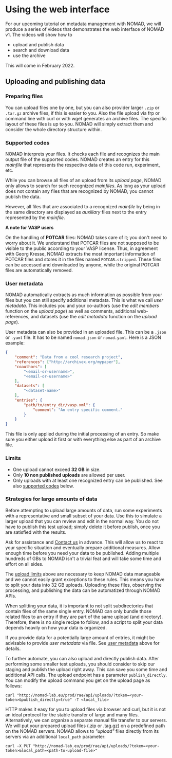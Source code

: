 # Using the web interface

For our upcoming tutorial on metadata management with NOMAD, we will produce a series
of videos that demonstrates the web interface of NOMAD v1. The videos will show how to

- upload and publish data
- search and download data
- use the archive

This will come in February 2022.


## Uploading and publishing data


### Preparing files

You can upload files one by one, but you can also provider larger `.zip` or `.tar.gz`
archive files, if this is easier to you. Also the file upload via frp or command line with
curl or with wget generates an archive files. The specific layout of these files is up to you.
NOMAD will simply extract them and consider the whole directory structure within.


### Supported codes

NOMAD interprets your files. It checks each file and recognizes the main output file of the
supported codes. NOMAD creates an entry for this *mainfile* that represents the respective
data of this code run, experiment, etc.

While you can browse all files of an upload from its *upload page*, NOMAD only
allows to search for such recognized *mainfiles*. As long as your upload does not contain any
files that are recognized by NOMAD, you cannot publish the data.

However, all files that are associated to a recognized *mainfile* by being in the
same directory are displayed as *auxiliary* files next to the entry represented
by the *mainfile*.

**A note for VASP users**

On the handling of **POTCAR** files: NOMAD takes care of it; you don't
need to worry about it. We understand that POTCAR files are not supposed to be visible to
the public according to your VASP license. Thus, in agreement with Georg Kresse, NOMAD extracts
the most important information of POTCAR files and stores it in the files named
`POTCAR.stripped`. These files can be accessed and downloaded by anyone, while the original
POTCAR files are automatically removed.


### User metadata

NOMAD automatically extracts as much information as possible from your files but you
can still specify additional metadata. This is what we call *user metadata*. This includes
you and your co-authors (use the *edit members* function on the *upload page*) as well
as comments, additional web-references, and datasets (use the *edit metadata* function on
the *upload page*).

User metadata can also be provided in an uploaded file. This can be a `.json` or
`.yaml` file. It has to be named `nomad.json` or `nomad.yaml`. Here is a JSON example:

```json
{
    "comment": "Data from a cool research project",
    "references": ["http://archivex.org/mypaper"],
    "coauthors": [
        "<email-or-username>",
        "<email-or-username>"
    ],
    "datasets": [
        "<dataset-name>"
    ],
    "entries": {
        "path/to/entry_dir/vasp.xml": {
            "comment": "An entry specific comment."
        }
    }
}
```

This file is only applied during the initial processing of an entry. So make sure you either
upload it first or with everything else as part of an archive file.


### Limits

- One upload cannot exceed **32 GB** in size.
- Only **10 non published uploads** are allowed per user.
- Only uploads with at least one recognized entry can be published. See also [supported codes](#supported-codes) below.


### Strategies for large amounts of data

Before attempting to upload large amounts of data, run some experiments with a representative
and small subset of your data. Use this to simulate a larger upload that you can review and edit
in the normal way. You do not have to publish this test upload; simply delete it before publish,
once you are satisfied with the results.

Ask for assistance and [Contact us](https://nomad-lab.eu/about/support) in advance. This will
allow us to react to your specific situation and eventually prepare additional measures.
Allow enough time before you need your data to be published. Adding multiple hundreds of
GBs to NOMAD isn't a trivial feat and will take some time and effort on all sides.

The [upload limits](#limits) above are necessary to keep NOMAD data manageable and we cannot easily
grant exceptions to these rules. This means you have to split your data into 32 GB uploads.
Uploading these files, observing the processing, and publishing the data can be automatized through NOMAD APIs.

When splitting your data, it is important to not split subdirectories that contain files of the same single entry. NOMAD can only bundle those related files to an entry if
they are part of the same upload (and directory). Therefore, there is no single recipe to
follow, and a script to split your data depends heavily on how your data is organized.

If you provide data for a potentially large amount of entries, it might be advisable
to provide *user metadata* via file. See [user metadata](#user-metadata) above for details.

To further automate, you can also upload and directly publish data. After performing some
smaller test uploads, you should consider to skip our staging and publish the upload
right away. This can save you some time and additional API calls. The upload endpoint
has a parameter `publish_directly`. You can modify the upload command you get on the upload page as follows:

```
curl "http://nomad-lab.eu/prod/rae/api/uploads/?token=<your-token>&publish_directly=true" -T <local_file>
```

HTTP makes it easy for you to upload files via browser and curl, but it is not an
ideal protocol for the stable transfer of large and many files. Alternatively, we can organize
a separate manual file transfer to our servers. We will put your prepared upload
files (.zip or .tag.gz) on a predefined path on the NOMAD servers. NOMAD allows to *"upload"*
files directly from its servers via an additional `local_path` parameter:

```
curl -X PUT "http://nomad-lab.eu/prod/rae/api/uploads/?token=<your-token>&local_path=<path-to-upload-file>"
```